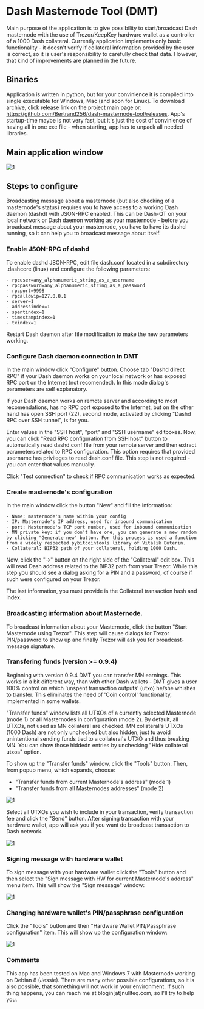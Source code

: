 # Dash Masternode Tool (DMT)

Main purpose of the application is to give possibility to start/broadcast Dash masternode with the use of Trezor/KeepKey hardware wallet as a controller of a 1000 Dash collateral. Currently application implements only basic functionality - it doesn't verify if collateral information provided by the user is correct, so it is user's responsibility to carefully check that data. However, that kind of improvements are planned in the future.

## Binaries
Application is written in python, but for your convinience it is compiled into single executable for Windows, Mac (and soon for Linux). To download archive, click release link on the project main page or: https://github.com/Bertrand256/dash-masternode-tool/releases. App's startup-time maybe is not very fast, but it's just the cost of convinience of having all in one exe file - when starting, app has to unpack all needed libraries.

## Main application window
![1](./doc/dmt-main-window.png)

## Steps to configure
Broadcasting message about a masternode (but also checking of a masternode's status) requires you to have access to a working Dash daemon (dashd) with JSON-RPC enabled. This can be Dash-QT on your local network or Dash daemon working as your masternode - before you broadcast message about your masternode, you have to have its dashd running, so it can help you to broadcast message about itself.

### Enable JSON-RPC of dashd
To enable dashd JSON-RPC, edit file dash.conf located in a subdirectory .dashcore (linux) and configure the following parameters:

    - rpcuser=any_alphanumeric_string_as_a_username
    - rpcpassword=any_alphanumeric_string_as_a_password
    - rpcport=9998
    - rpcallowip=127.0.0.1
    - server=1
    - addressindex=1
    - spentindex=1
    - timestampindex=1
    - txindex=1
  
Restart Dash daemon after file modification to make the new parameters working.
 
### Configure Dash daemon connection in DMT
In the main window click "Configure" button.
Choose tab "Dashd direct RPC" if your Dash daemon works on your local network or has exposed RPC port on the Internet (not recomended). In this mode dialog's parameters are self explanatory.

If your Dash daemon works on remote server and according to most recomendations, has no RPC port exposed to the Internet, but on the other hand has open SSH port (22), second mode, activated by clicking "Dashd RPC over SSH tunnel", is for you.

Enter values in the "SSH host", "port" and "SSH username" editboxes.
Now, you can click "Read RPC configuration from SSH host" button to automatically read dashd.conf file from your remote server and then extract parameters related to RPC configuration. This option requires that provided username has privileges to read dash.conf file. This step is not required - you can enter that values manually.

Click "Test connection" to check if RPC communication works as expected.

### Create masternode's configuration
In the main window click the button "New" and fill the information:
    
    - Name: masternode's name within your config
    - IP: Masternode's IP address, used for inbound communication
    - port: Masternode's TCP port number, used for inbound communication
    - MN private key: if you don't have one, you can generate a new random by clicking "Generate new" button. For this process is used a function from a widely respected pybitcointools library of Vitalik Buterin.
    - Collateral: BIP32 path of your collateral, holding 1000 Dash. 
 
Now, click the "->" button on the right side of the "Collateral" edit box. This will read Dash address related to the BIP32 path from your Trezor. While this step you should see a dialog asking for a PIN and a password, of course if such were configured on your Trezor.
 
The last information, you must provide is the Collateral transaction hash and index. 

### Broadcasting information about Masternode.
To broadcast information about your Masternode, click the button "Start Masternode using Trezor". This step will cause  dialogs for Trezor PIN/password to show up and finally Trezor will ask you for broadcast-message signature. 

### Transfering funds (version >= 0.9.4)
Beginning with version 0.9.4 DMT you can transfer MN earnings. This works in a bit different way, than with other Dash wallets - DMT gives a user 100% control on which 'unspent transaction outputs' (utxo) he/she whishes to transfer. This eliminates the need of 'Coin control' functionality, implemented in some wallets. 

"Transfer funds" window lists all UTXOs of a currently selected Masternode (mode 1) or all Masternodes in configuration (mode 2). By default, all UTXOs, not used as MN collateral are checked. MN collateral's UTXOs (1000 Dash) are not only unchecked but also hidden, just tu avoid unintentional sending funds tied to a collateral's UTXO and thus breaking MN. You can show those hiddedn entries by unchecking "Hide collateral utxos" option.

To show up the "Transfer funds" window, click the "Tools" button. Then, from popup menu, which expands, choose:
 - "Transfer funds from current Masternode's address" (mode 1)
 - "Transfer funds from all Masternodes addresses" (mode 2) 
  
![1](./doc/dmt-transfer-funds.png)

Select all UTXOs you wish to include in your transaction, verify transaction fee and click the "Send" button. After signing transaction with your hardware wallet, app will ask you if you want do broadcast transaction to Dash network. 

![1](./doc/dmt-transfer-funds-broadcast.png)

### Signing message with hardware wallet
To sign message with your hardware wallet click the "Tools" button and then select the "Sign message with HW for current Masternode's address" menu item. 
This will show the "Sign message" window:

![1](./doc/dmt-hw-sign-message.png)

### Changing hardware wallet's PIN/passphrase configuration
Click the "Tools" button and then "Hardware Wallet PIN/Passphrase configuration" item. This will show up the configuration window:
 
![1](./doc/dmt-hardware-wallet-config.png)


### Comments
This app has been tested on Mac and Windows 7 with Masternode working on Debian 8 (Jessie). There are many other possible  configurations, so it is also possible, that something will not work in your environment. If such thing happens, you can reach me at blogin[at]nullteq.com, so I'll try to help you. 

